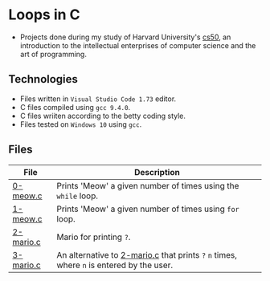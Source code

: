 # Loops in C

- Projects done during my study of Harvard University's [cs50](https://learning.edx.org/course/course-v1:HarvardX+CS50+X/block-v1:HarvardX+CS50+X+type@sequential+block@3c550787b1d1470bbdba91d14392bd43/block-v1:HarvardX+CS50+X+type@vertical+block@ffc346411661409a901306ca7c2b7b54), an introduction to the intellectual enterprises of computer science and the art of programming. 

## Technologies
- Files written in ```Visual Studio Code 1.73``` editor. 
- C files compiled using ```gcc 9.4.0```.
- C files wriiten according to the betty coding style. 
- Files tested on ```Windows 10``` using ```gcc```.

## Files

| File | Description |
| ---  | --- |
|[0-meow.c](0-meow.c)| Prints 'Meow' a given number of times using the ```while``` loop.|
|[1-meow.c](1-meow.c)| Prints 'Meow' a given number of times using ```for``` loop.|
|[2-mario.c](2-mario.c)| Mario for printing ```?```.|
|[3-mario.c](2-mario.c)| An alternative to [2-mario.c](2-mario.c) that prints ```?``` ```n``` times, where ```n``` is entered by the user.

